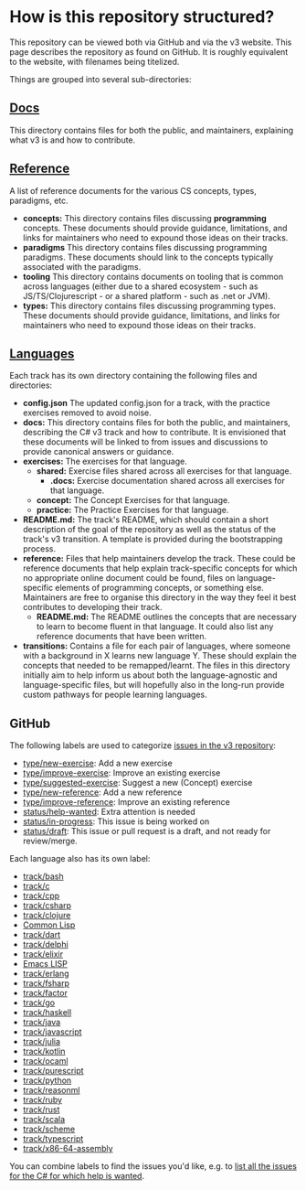 # How is this repository structured?

This repository can be viewed both via GitHub and via the v3 website. This page describes the repository as found on GitHub. It is roughly equivalent to the website, with filenames being titelized.

Things are grouped into several sub-directories:

## [Docs][docs]

This directory contains files for both the public, and maintainers, explaining what v3 is and how to contribute.

## [Reference][reference]

A list of reference documents for the various CS concepts, types, paradigms, etc.

- **concepts:** This directory contains files discussing **programming** concepts. These documents should provide guidance, limitations, and links for maintainers who need to expound those ideas on their tracks.
- **paradigms** This directory contains files discussing programming paradigms. These documents should link to the concepts typically associated with the paradigms.
- **tooling** This directory contains documents on tooling that is common across languages (either due to a shared ecosystem - such as JS/TS/Clojurescript - or a shared platform - such as .net or JVM).
- **types:** This directory contains files discussing programming types. These documents should provide guidance, limitations, and links for maintainers who need to expound those ideas on their tracks.

## [Languages][languages]

Each track has its own directory containing the following files and directories:

- **config.json** The updated config.json for a track, with the practice exercises removed to avoid noise.
- **docs:** This directory contains files for both the public, and maintainers, describing the C# v3 track and how to contribute. It is envisioned that these documents will be linked to from issues and discussions to provide canonical answers or guidance.
- **exercises:** The exercises for that language.
  - **shared:** Exercise files shared across all exercises for that language.
    - **.docs:** Exercise documentation shared across all exercises for that language.
  - **concept:** The Concept Exercises for that language.
  - **practice:** The Practice Exercises for that language.
- **README.md:** The track's README, which should contain a short description of the goal of the repository as well as the status of the track's v3 transition. A template is provided during the bootstrapping process.
- **reference:** Files that help maintainers develop the track. These could be reference documents that help explain track-specific concepts for which no appropriate online document could be found, files on language-specific elements of programming concepts, or something else. Maintainers are free to organise this directory in the way they feel it best contributes to developing their track.
  - **README.md:** The README outlines the concepts that are necessary to learn to become fluent in that language. It could also list any reference documents that have been written.
- **transitions:** Contains a file for each pair of languages, where someone with a background in X learns new language Y. These should explain the concepts that needed to be remapped/learnt. The files in this directory initially aim to help inform us about both the language-agnostic and language-specific files, but will hopefully also in the long-run provide custom pathways for people learning languages.

## GitHub

The following labels are used to categorize [issues in the v3 repository][github-issues]:

- [type/new-exercise][github-issues-type-new-exercise]: Add a new exercise
- [type/improve-exercise][github-issues-type-improve-exercise]: Improve an existing exercise
- [type/suggested-exercise][github-issues-type-suggested-exercise]: Suggest a new (Concept) exercise
- [type/new-reference][github-issues-type-new-reference]: Add a new reference
- [type/improve-reference][github-issues-type-improve-reference]: Improve an existing reference
- [status/help-wanted][github-issues-status-help-wanted]: Extra attention is needed
- [status/in-progress][github-issues-status-in-progress]: This issue is being worked on
- [status/draft][github-issues-status-draft]: This issue or pull request is a draft, and not ready for review/merge.

Each language also has its own label:

- [track/bash](https://github.com/exercism/v3/issues?utf8=%E2%9C%93&q=is%3Aissue+is%3Aopen+label%3Astatus%2Fhelp-wanted+label%3Atrack%2Fbash)
- [track/c](https://github.com/exercism/v3/issues?utf8=%E2%9C%93&q=is%3Aissue+is%3Aopen+label%3Astatus%2Fhelp-wanted+label%3Atrack%2Fc)
- [track/cpp](https://github.com/exercism/v3/issues?utf8=%E2%9C%93&q=is%3Aissue+is%3Aopen+label%3Astatus%2Fhelp-wanted+label%3Atrack%2Fcpp)
- [track/csharp](https://github.com/exercism/v3/issues?utf8=%E2%9C%93&q=is%3Aissue+is%3Aopen+label%3Astatus%2Fhelp-wanted+label%3Atrack%2Fcsharp)
- [track/clojure](https://github.com/exercism/v3/issues?utf8=%E2%9C%93&q=is%3Aissue+is%3Aopen+label%3Astatus%2Fhelp-wanted+label%3Atrack%2Fclojure)
- [Common Lisp](https://github.com/exercism/v3/issues?utf8=%E2%9C%93&q=is%3Aissue+is%3Aopen+label%3Astatus%2Fhelp-wanted+label%3Atrack%2Fcommon-lisp)
- [track/dart](https://github.com/exercism/v3/issues?utf8=%E2%9C%93&q=is%3Aissue+is%3Aopen+label%3Astatus%2Fhelp-wanted+label%3Atrack%2Fdart)
- [track/delphi](https://github.com/exercism/v3/issues?utf8=%E2%9C%93&q=is%3Aissue+is%3Aopen+label%3Astatus%2Fhelp-wanted+label%3Atrack%2Fdelphi)
- [track/elixir](https://github.com/exercism/v3/issues?utf8=%E2%9C%93&q=is%3Aissue+is%3Aopen+label%3Astatus%2Fhelp-wanted+label%3Atrack%2Felixir)
- [Emacs LISP](https://github.com/exercism/v3/issues?utf8=%E2%9C%93&q=is%3Aissue+is%3Aopen+label%3Astatus%2Fhelp-wanted+label%3Atrack%2Felisp)
- [track/erlang](https://github.com/exercism/v3/issues?utf8=%E2%9C%93&q=is%3Aissue+is%3Aopen+label%3Astatus%2Fhelp-wanted+label%3Atrack%2Ferlang)
- [track/fsharp](https://github.com/exercism/v3/issues?utf8=%E2%9C%93&q=is%3Aissue+is%3Aopen+label%3Astatus%2Fhelp-wanted+label%3Atrack%2Ffsharp)
- [track/factor](https://github.com/exercism/v3/issues?utf8=%E2%9C%93&q=is%3Aissue+is%3Aopen+label%3Astatus%2Fhelp-wanted+label%3Atrack%2Ffactor)
- [track/go](https://github.com/exercism/v3/issues?utf8=%E2%9C%93&q=is%3Aissue+is%3Aopen+label%3Astatus%2Fhelp-wanted+label%3Atrack%2Fgo)
- [track/haskell](https://github.com/exercism/v3/issues?utf8=%E2%9C%93&q=is%3Aissue+is%3Aopen+label%3Astatus%2Fhelp-wanted+label%3Atrack%2Fhaskell)
- [track/java](https://github.com/exercism/v3/issues?utf8=%E2%9C%93&q=is%3Aissue+is%3Aopen+label%3Astatus%2Fhelp-wanted+label%3Atrack%2Fjava)
- [track/javascript](https://github.com/exercism/v3/issues?utf8=%E2%9C%93&q=is%3Aissue+is%3Aopen+label%3Astatus%2Fhelp-wanted+label%3Atrack%2Fjavascript)
- [track/julia](https://github.com/exercism/v3/issues?utf8=%E2%9C%93&q=is%3Aissue+is%3Aopen+label%3Astatus%2Fhelp-wanted+label%3Atrack%2Fjulia)
- [track/kotlin](https://github.com/exercism/v3/issues?utf8=%E2%9C%93&q=is%3Aissue+is%3Aopen+label%3Astatus%2Fhelp-wanted+label%3Atrack%2Fkotlin)
- [track/ocaml](https://github.com/exercism/v3/issues?utf8=%E2%9C%93&q=is%3Aissue+is%3Aopen+label%3Astatus%2Fhelp-wanted+label%3Atrack%2Focaml)
- [track/purescript](https://github.com/exercism/v3/issues?utf8=%E2%9C%93&q=is%3Aissue+is%3Aopen+label%3Astatus%2Fhelp-wanted+label%3Atrack%2Fpurescript)
- [track/python](https://github.com/exercism/v3/issues?utf8=%E2%9C%93&q=is%3Aissue+is%3Aopen+label%3Astatus%2Fhelp-wanted+label%3Atrack%2Fpython)
- [track/reasonml](https://github.com/exercism/v3/issues?utf8=%E2%9C%93&q=is%3Aissue+is%3Aopen+label%3Astatus%2Fhelp-wanted+label%3Atrack%2Freasonml)
- [track/ruby](https://github.com/exercism/v3/issues?utf8=%E2%9C%93&q=is%3Aissue+is%3Aopen+label%3Astatus%2Fhelp-wanted+label%3Atrack%2Fruby)
- [track/rust](https://github.com/exercism/v3/issues?utf8=%E2%9C%93&q=is%3Aissue+is%3Aopen+label%3Astatus%2Fhelp-wanted+label%3Atrack%2Frust)
- [track/scala](https://github.com/exercism/v3/issues?utf8=%E2%9C%93&q=is%3Aissue+is%3Aopen+label%3Astatus%2Fhelp-wanted+label%3Atrack%2Fscala)
- [track/scheme](https://github.com/exercism/v3/issues?utf8=%E2%9C%93&q=is%3Aissue+is%3Aopen+label%3Astatus%2Fhelp-wanted+label%3Atrack%2Fscheme)
- [track/typescript](https://github.com/exercism/v3/issues?utf8=%E2%9C%93&q=is%3Aissue+is%3Aopen+label%3Astatus%2Fhelp-wanted+label%3Atrack%2Ftypescript)
- [track/x86-64-assembly](https://github.com/exercism/v3/issues?utf8=%E2%9C%93&q=is%3Aissue+is%3Aopen+label%3Astatus%2Fhelp-wanted+label%3Atrack%2Fx86-64-assembly)

You can combine labels to find the issues you'd like, e.g. to [list all the issues for the C# for which help is wanted][github-issues-csharp-status-help-wanted].

[docs]: ./README.md
[languages]: ../../languages/README.md
[reference]: ../../reference/README.md
[github-issues]: https://github.com/exercism/v3/issues
[github-issues-type-new-exercise]: https://github.com/exercism/v3/issues?q=is%3Aissue+is%3Aopen+label%3Atype%2Fnew-exercise
[github-issues-type-improve-exercise]: https://github.com/exercism/v3/issues?q=is%3Aissue+is%3Aopen+label%3Atype%2Fimprove-exercise
[github-issues-type-suggested-exercise]: https://github.com/exercism/v3/issues?q=is%3Aissue+is%3Aopen+label%3Atype%2Fsuggested-exercise
[github-issues-type-new-reference]: https://github.com/exercism/v3/issues?q=is%3Aissue+is%3Aopen+label%3Atype%2Fnew-reference
[github-issues-type-improve-reference]: https://github.com/exercism/v3/issues?q=is%3Aissue+is%3Aopen+label%3Atype%2Fimprove-reference
[github-issues-status-help-wanted]: https://github.com/exercism/v3/issues?q=is%3Aissue+is%3Aopen+label%3Astatus%2Fhelp-wanted
[github-issues-status-in-progress]: https://github.com/exercism/v3/issues?q=is%3Aopen+is%3Aissue+label%3Astatus%2Fin-progress
[github-issues-status-draft]: https://github.com/exercism/v3/issues?q=is%3Aopen+is%3Aissue+label%3Astatus%2Fdraft
[github-issues-track-go]: https://github.com/exercism/v3/issues?q=is%3Aissue+is%3Aopen+label%3Atrack%2Fgo
[github-issues-track-ruby]: https://github.com/exercism/v3/issues?q=is%3Aissue+is%3Aopen+label%3Atrack%2Fruby
[github-issues-csharp-status-help-wanted]: https://github.com/exercism/v3/issues?utf8=%E2%9C%93&q=is%3Aissue+is%3Aopen+label%3Astatus%2Fhelp-wanted+label%3Atrack%2Fcsharp+
